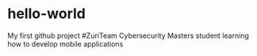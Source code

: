 # hello-world
My first github project #ZuriTeam
Cybersecurity Masters student learning how to develop mobile applications
